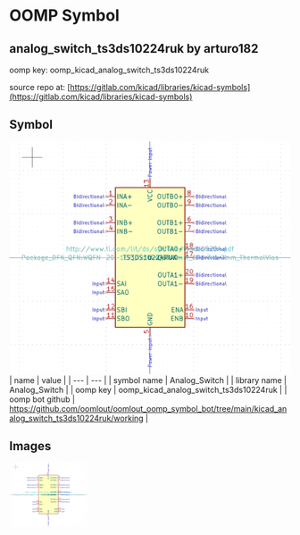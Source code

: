 # OOMP Symbol  
## analog_switch_ts3ds10224ruk  by arturo182  
  
oomp key: oomp_kicad_analog_switch_ts3ds10224ruk  
  
source repo at: [https://gitlab.com/kicad/libraries/kicad-symbols](https://gitlab.com/kicad/libraries/kicad-symbols)  
## Symbol  
  
[![working.png](working_600.png)](working.png)  
| name | value | 
| --- | --- | 
| symbol name | Analog_Switch | 
| library name | Analog_Switch | 
| oomp key | oomp_kicad_analog_switch_ts3ds10224ruk | 
| oomp bot github | https://github.com/oomlout/oomlout_oomp_symbol_bot/tree/main/kicad_analog_switch_ts3ds10224ruk/working | 
## Images  
  
[![working.png](working_140.png)](working.png)  
